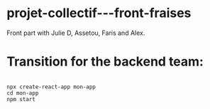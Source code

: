 # projet-collectif---front-fraises 

Front part with Julie D, Assetou, Faris and Alex.

# Transition for the backend team:


```reactjs

npx create-react-app mon-app
cd mon-app
npm start

